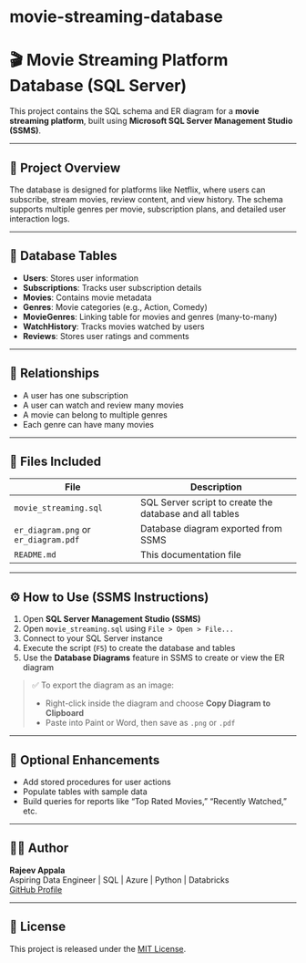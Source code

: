 # movie-streaming-database

# 🎬 Movie Streaming Platform Database (SQL Server)

This project contains the SQL schema and ER diagram for a **movie streaming platform**, built using **Microsoft SQL Server Management Studio (SSMS)**.

---

## 📌 Project Overview

The database is designed for platforms like Netflix, where users can subscribe, stream movies, review content, and view history. The schema supports multiple genres per movie, subscription plans, and detailed user interaction logs.

---

## 🧱 Database Tables

- **Users**: Stores user information
- **Subscriptions**: Tracks user subscription details
- **Movies**: Contains movie metadata
- **Genres**: Movie categories (e.g., Action, Comedy)
- **MovieGenres**: Linking table for movies and genres (many-to-many)
- **WatchHistory**: Tracks movies watched by users
- **Reviews**: Stores user ratings and comments

---

## 🔗 Relationships

- A user has one subscription
- A user can watch and review many movies
- A movie can belong to multiple genres
- Each genre can have many movies

---

## 📂 Files Included

| File | Description |
|------|-------------|
| `movie_streaming.sql` | SQL Server script to create the database and all tables |
| `er_diagram.png` or `er_diagram.pdf` | Database diagram exported from SSMS |
| `README.md` | This documentation file |

---

## ⚙️ How to Use (SSMS Instructions)

1. Open **SQL Server Management Studio (SSMS)**
2. Open `movie_streaming.sql` using `File > Open > File...`
3. Connect to your SQL Server instance
4. Execute the script (`F5`) to create the database and tables
5. Use the **Database Diagrams** feature in SSMS to create or view the ER diagram

> ✅ To export the diagram as an image:
> - Right-click inside the diagram and choose **Copy Diagram to Clipboard**
> - Paste into Paint or Word, then save as `.png` or `.pdf`

---

## 📌 Optional Enhancements

- Add stored procedures for user actions
- Populate tables with sample data
- Build queries for reports like “Top Rated Movies,” “Recently Watched,” etc.

---

## 👨‍💻 Author

**Rajeev Appala**  
Aspiring Data Engineer | SQL | Azure | Python | Databricks  
[GitHub Profile](https://github.com/your-username)

---

## 📜 License

This project is released under the [MIT License](LICENSE).
